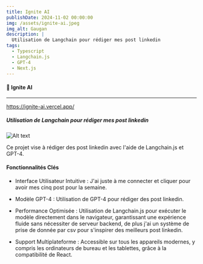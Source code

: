 ```yaml
---
title: Ignite AI
publishDate: 2024-11-02 00:00:00
img: /assets/ignite-ai.jpeg
img_alt: Gaugan
description: |
  Utilisation de Langchain pour rédiger mes post linkedin
tags:
  - Typescript
  - Langchain.js
  - GPT-4
  - Next.js
---
```


#### 🤖 Ignite AI

---

<https://ignite-ai.vercel.app/>

##### Utilisation de Langchain pour rédiger mes post linkedin

![Alt text](/assets/ignite-ai-screen.png)

Ce projet vise à rédiger des post linkedin avec l'aide de Langchain.js et GPT-4.

#### Fonctionnalités Clés

- Interface Utilisateur Intuitive : J'ai juste à me connecter et cliquer pour avoir mes cinq post pour la semaine.

- Modèle GPT-4 : Utilisation de GPT-4 pour rédiger des post linkedin.

- Performance Optimisée : Utilisation de Langchain.js pour exécuter le modèle directement dans le navigateur, garantissant une expérience fluide sans nécessiter de serveur backend, de plus j'ai un système de prise de donnée par csv pour s'inspirer des meilleurs post linkedin.

- Support Multiplateforme : Accessible sur tous les appareils modernes, y compris les ordinateurs de bureau et les tablettes, grâce à la compatibilité de React.
